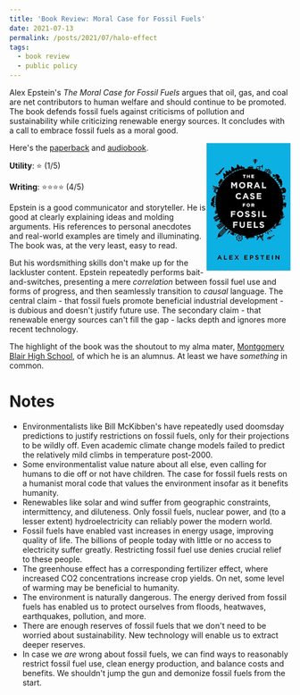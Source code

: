 ```yaml
---
title: 'Book Review: Moral Case for Fossil Fuels'
date: 2021-07-13
permalink: /posts/2021/07/halo-effect
tags:
  - book review
  - public policy
---
```


Alex Epstein's *The Moral Case for Fossil Fuels* argues that oil, gas, and coal are net contributors to human welfare and should continue to be promoted. The book defends fossil fuels against criticisms of pollution and sustainability while criticizing renewable energy sources. It concludes with a call to embrace fossil fuels as a moral good.

<img align="right" width="30%" src="/images/books/fossil_fuels.jpg">

Here's the [paperback](https://www.amazon.com/Moral-Case-Fossil-Fuels/dp/1591847443) and [audiobook](https://www.audible.com/pd/The-Moral-Case-for-Fossil-Fuels-Audiobook/B00TOM3G8I).

**Utility**: ⭐ (1/5)

**Writing**: ⭐⭐⭐⭐ (4/5)

Epstein is a good communicator and storyteller. He is good at clearly explaining ideas and molding arguments. His references to personal anecdotes and real-world examples are timely and illuminating. The book was, at the very least, easy to read.

But his wordsmithing skills don't make up for the lackluster content. Epstein repeatedly performs bait-and-switches, presenting a mere *correlation* between fossil fuel use and forms of progress, and then seamlessly transition to *causal* language. The central claim - that fossil fuels promote beneficial industrial development - is dubious and doesn't justify future use. The secondary claim - that renewable energy sources can't fill the gap - lacks depth and ignores more recent technology.

The highlight of the book was the shoutout to my alma mater, [Montgomery Blair High School](https://mbhs.edu/), of which he is an alumnus. At least we have *something* in common.

Notes
===

- Environmentalists like Bill McKibben's have repeatedly used doomsday predictions to justify restrictions on fossil fuels, only for their projections to be wildly off. Even academic climate change models failed to predict the relatively mild climbs in temperature post-2000.
- Some environmentalist value nature about all else, even calling for humans to die off or not have children. The case for fossil fuels rests on a humanist moral code that values the environment insofar as it benefits humanity.
- Renewables like solar and wind suffer from geographic constraints, intermittency, and diluteness. Only fossil fuels, nuclear power, and (to a lesser extent) hydroelectricity can reliably power the modern world.
- Fossil fuels have enabled vast increases in energy usage, improving quality of life. The billions of people today with little or no access to electricity suffer greatly. Restricting fossil fuel use denies crucial relief to these people.
- The greenhouse effect has a corresponding fertilizer effect, where increased CO2 concentrations increase crop yields. On net, some level of warming may be beneficial to humanity.
- The environment is naturally dangerous. The energy derived from fossil fuels has enabled us to protect ourselves from floods, heatwaves, earthquakes, pollution, and more.
- There are enough reserves of fossil fuels that we don't need to be worried about sustainability. New technology will enable us to extract deeper reserves.
- In case we *are* wrong about fossil fuels, we can find ways to reasonably restrict fossil fuel use, clean energy production, and balance costs and benefits. We shouldn't jump the gun and demonize fossil fuels from the start.
